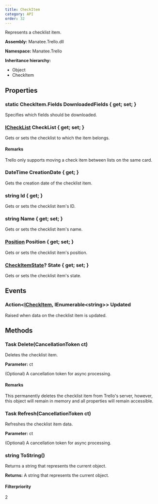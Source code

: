 ```yaml
---
title: CheckItem
category: API
order: 32
---
```


Represents a checklist item.

**Assembly:** Manatee.Trello.dll

**Namespace:** Manatee.Trello

**Inheritance hierarchy:**

- Object
- CheckItem

## Properties

### static CheckItem.Fields DownloadedFields { get; set; }

Specifies which fields should be downloaded.

### [ICheckList](../ICheckList#ichecklist) CheckList { get; set; }

Gets or sets the checklist to which the item belongs.

#### Remarks

Trello only supports moving a check item between lists on the same card.

### DateTime CreationDate { get; }

Gets the creation date of the checklist item.

### string Id { get; }

Gets or sets the checklist item&#39;s ID.

### string Name { get; set; }

Gets or sets the checklist item&#39;s name.

### [Position](../Position#position) Position { get; set; }

Gets or sets the checklist item&#39;s position.

### [CheckItemState](../CheckItemState#checkitemstate)? State { get; set; }

Gets or sets the checklist item&#39;s state.

## Events

### Action&lt;[ICheckItem](../ICheckItem#icheckitem), IEnumerable&lt;string&gt;&gt; Updated

Raised when data on the checklist item is updated.

## Methods

### Task Delete(CancellationToken ct)

Deletes the checklist item.

**Parameter:** ct

(Optional) A cancellation token for async processing.

#### Remarks

This permanently deletes the checklist item from Trello&#39;s server, however, this object will remain in memory and all properties will remain accessible.

### Task Refresh(CancellationToken ct)

Refreshes the checklist item data.

**Parameter:** ct

(Optional) A cancellation token for async processing.

### string ToString()

Returns a string that represents the current object.

**Returns:** A string that represents the current object.

#### Filterpriority

2

